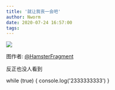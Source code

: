 ```yaml
---
title: '就让我丧一会吧'
author: Nworm
date: 2020-07-24 16:57:00
tags: 
---
```


![](https://img.nworm.icu/sang/sang.jpg)

图作者: [@HamsterFragment](https://twitter.com/hamsterfragment)
<!--more-->
反正也没人看到

while (true) {
 console.log('2333333333')
}